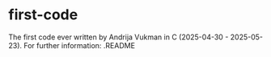 # first-code
The first code ever written by Andrija Vukman in C (2025-04-30 - 2025-05-23). For further information: .README
